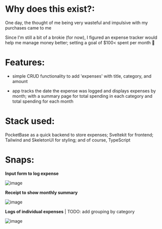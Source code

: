 # **Why does this exist?:**

One day, the thought of me being very wasteful and impulsive with my purchases came to me

Since I'm still a bit of a brokie (for now), I figured an expense tracker would help me manage money better; 
setting a goal of $100< spent per month 🤔

# Features: 

 - simple CRUD functionality to add 'expenses' with title, category, and amount
 
 - app tracks the date the expense was logged and displays expenses by month;
   with a summary page for total spending in each category and total spending for each month

# Stack used: 

 PocketBase as a quick backend to store expenses; 
 Sveltekit for frontend; 
 Tailwind and SkeletonUI for styling;
 and of course, TypeScript 

# Snaps:
**Input form to log expense**

![image](https://github.com/bedminer1/SVK_EXPENSE/assets/124355842/7066e660-318c-4935-83d1-d67ba49f4706)

**Receipt to show monthly summary**

![image](https://github.com/bedminer1/SVK_EXPENSE/assets/124355842/90f8243a-745d-4f13-b86d-c78ca7ecbcac)

**Logs of individual expenses** | TODO: add grouping by category

![image](https://github.com/bedminer1/SVK_EXPENSE/assets/124355842/94958ec2-651e-4411-8026-830fbf0ebf87)



